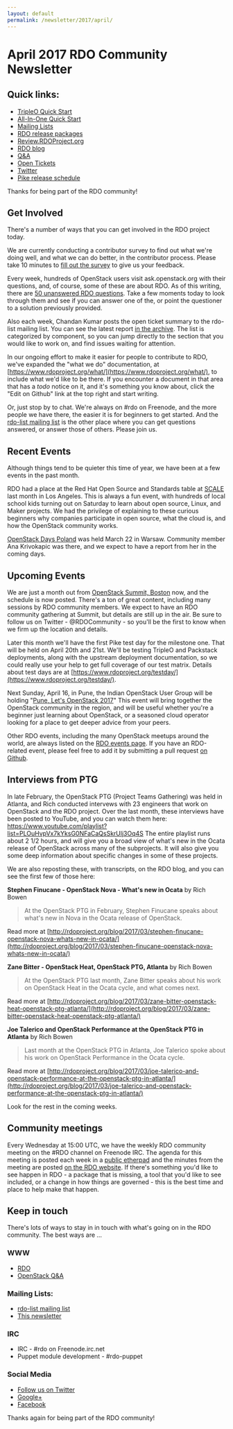 ```yaml
---
layout: default
permalink: /newsletter/2017/april/
---
```

# April 2017 RDO Community Newsletter

## Quick links:

* [TripleO Quick Start](https://www.rdoproject.org/tripleo/)
* [All-In-One Quick Start](http://rdoproject.org/quickstart)
* [Mailing Lists](https://www.rdoproject.org/community/mailing-lists/)
* [RDO release packages](https://trunk.rdoproject.org/)
* [Review.RDOProject.org](http://review.rdoproject.org/)
* [RDO blog](http://rdoproject.org/blog)
* [Q&A](http://ask.openstack.org/)
* [Open Tickets](http://tm3.org/rdobugs)
* [Twitter](http://twitter.com/rdocommunity)
* [Pike release schedule](http://releases.openstack.org/pike/schedule.html)

Thanks for being part of the RDO community!

## Get Involved

There's a number of ways that you can get involved in the RDO project today.

We are currently conducting a contributor survey to find out what we're doing well, and what we can do better, in the contributor process. Please take 10 minutes to [fill out the survey](https://goo.gl/forms/3aygehBsvM8TCegI2) to give us your feedback.

Every week, hundreds of OpenStack users visit ask.openstack.org with their questions, and, of course, some of these are about RDO. As of this writing, there are [50 unanswered RDO questions](https://goo.gl/cl8wDn). Take a few moments today to look through them and see if you can answer one of the, or point the questioner to a solution previously provided.

Also each week, Chandan Kumar posts the open ticket summary to the rdo-list mailing list. You can see the latest report [in the archive](https://www.redhat.com/archives/rdo-list/2017-April/msg00010.html). The list is categorized by component, so you can jump directly to the section that you would like to work on, and find issues waiting for attention.

In our ongoing effort to make it easier for people to contribute to RDO, we've expanded the "what we do" documentation, at [https://www.rdoproject.org/what/](https://www.rdoproject.org/what/), to include what we'd like to be there. If you encounter a document in that area that has a *todo* notice on it, and it's something you know about, click the "Edit on Github" link at the top right and start writing.

Or, just stop by to chat. We're always on #rdo on Freenode, and the more people we have there, the easier it is for beginners to get started. And the [rdo-list mailing list](https://www.redhat.com/mailman/listinfo/rdo-list) is the other place where you can get questions answered, or answer those of others. Please join us.

## Recent Events

Although things tend to be quieter this time of year, we have been at a few events in the past month.

RDO had a place at the Red Hat Open Source and Standards table at [SCALE](https://www.socallinuxexpo.org/scale/15x) last month in Los Angeles. This is always a fun event, with hundreds of local school kids turning out on Saturday to learn about open source, Linux, and Maker projects. We had the privilege of explaining to these curious beginners why companies participate in open source, what the cloud is, and how the OpenStack community works.

[OpenStack Days Poland](http://www.openstackday.pl/) was held March 22 in Warsaw. Community member Ana Krivokapic was there, and we expect to have a report from her in the coming days.

## Upcoming Events

We are just a month out from [OpenStack Summit, Boston](https://www.openstack.org/summit/boston-2017) now, and the schedule is now posted. There's a ton of great content, including many sessions by RDO community members. We expect to have an RDO community gathering at Summit, but details are still up in the air. Be sure to follow us on Twitter - @RDOCommunity - so you'll be the first to know when we firm up the location and details.

Later this month we'll have the first Pike test day for the milestone one. That will be held on April 20th and 21st. We'll be testing TripleO and Packstack deployments, along with the upstream deployment documentation, so we could really use your help to get full coverage of our test matrix. Details about test days are at [https://www.rdoproject.org/testday/](https://www.rdoproject.org/testday/).

Next Sunday, April 16, in Pune, the Indian OpenStack User Group will be holding "[Pune, Let's OpenStack 2017](https://www.meetup.com/Indian-OpenStack-User-Group/events/238458999/)" This event will bring together the OpenStack community in the region, and will be useful whether you're a beginner just learning about OpenStack, or a seasoned cloud operator looking for a place to get deeper advice from your peers.

Other RDO events, including the many OpenStack meetups around the world, are always listed on the [RDO events page](http://rdoproject.org/events). If you have an RDO-related event, please feel free to add it by submitting a pull request [on Github](https://github.com/OSAS/rh-events/blob/master/2016/RDO-Meetups.yml).

## Interviews from PTG

In late February, the OpenStack PTG (Project Teams Gathering) was held in Atlanta, and Rich conducted intervews with 23 engineers that work on OpenStack and the RDO project. Over the last month, these interviews have been posted to YouTube, and you can watch them here: https://www.youtube.com/playlist?list=PLOuHvpVx7kYksG0NFaCaQsSkrUlj3Oq4S  The entire playlist runs about 2 1/2 hours, and will give you a broad view of what's new in the Ocata release of OpenStack across many of the subprojects. It will also give you some deep information about specific changes in some of these projects.

We are also reposting these, with transcripts, on the RDO blog, and you can see the first few of those here:

**Stephen Finucane - OpenStack Nova - What's new in Ocata** by Rich Bowen

> At the OpenStack PTG in February, Stephen Finucane speaks about what's new in Nova in the Ocata release of OpenStack.

Read more at [http://rdoproject.org/blog/2017/03/stephen-finucane-openstack-nova-whats-new-in-ocata/](http://rdoproject.org/blog/2017/03/stephen-finucane-openstack-nova-whats-new-in-ocata/)

**Zane Bitter - OpenStack Heat, OpenStack PTG, Atlanta** by Rich Bowen

> At the OpenStack PTG last month, Zane Bitter speaks about his work on OpenStack Heat in the Ocata cycle, and what comes next.

Read more at [http://rdoproject.org/blog/2017/03/zane-bitter-openstack-heat-openstack-ptg-atlanta/](http://rdoproject.org/blog/2017/03/zane-bitter-openstack-heat-openstack-ptg-atlanta/)

**Joe Talerico and OpenStack Performance at the OpenStack PTG in Atlanta** by Rich Bowen

> Last month at the OpenStack PTG in Atlanta, Joe Talerico spoke about his work on OpenStack Performance in the Ocata cycle.

Read more at [http://rdoproject.org/blog/2017/03/joe-talerico-and-openstack-performance-at-the-openstack-ptg-in-atlanta/](http://rdoproject.org/blog/2017/03/joe-talerico-and-openstack-performance-at-the-openstack-ptg-in-atlanta/)

Look for the rest in the coming weeks.

## Community meetings

Every Wednesday at 15:00 UTC, we have the weekly RDO community meeting on the #RDO channel on Freenode IRC. The agenda for this meeting is posted each week in a [public etherpad](https://etherpad.openstack.org/p/RDO-Meeting) and the minutes from the meeting are posted [on the RDO website](https://www.rdoproject.org/community/community-meeting/). If there's something you'd like to see happen in RDO - a package that is missing, a tool that you'd like to see included, or a change in how things are governed - this is the best time and place to help make that happen.

## Keep in touch

There's lots of ways to stay in in touch with what's going on in the
RDO community. The best ways are ...


### WWW
* [RDO](http://rdoproject.org/)
* [OpenStack Q&A](http://ask.openstack.org/ )

### Mailing Lists:
* [rdo-list mailing list](http://www.redhat.com/mailman/listinfo/rdo-list )
* [This newsletter](http://www.redhat.com/mailman/listinfo/rdo-newsletter )

### IRC
* IRC - #rdo on Freenode.irc.net
* Puppet module development - #rdo-puppet

### Social Media
* [Follow us on Twitter](http://twitter.com/rdocommunity )
* [Google+](http://tm3.org/rdogplus )
* [Facebook](http://facebook.com/rdocommunity)

Thanks again for being part of the RDO community!
